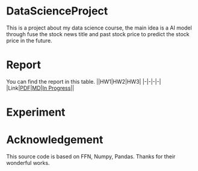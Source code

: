 # DataScienceProject
This is a project about my data science course, the main idea is a AI model through fuse the stock news title and past stock price to predict the stock price in the future.

# Report

You can find the report in this table.
||HW1|HW2|HW3|
|-|-|-|-|
|Link|[PDF](./HWreport/HW1_109511068.pdf)|[MD](./HWreport/hw2.md)|[In Progress]()||


# Experiment

# Acknowledgement
This source code is based on FFN, Numpy, Pandas. Thanks for their wonderful works.